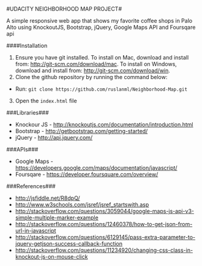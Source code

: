 #UDACITY NEIGHBORHOOD MAP PROJECT#

A simple responsive web app that shows my favorite coffee shops in Palo Alto using KnockoutJS, Bootstrap, jQuery, Google Maps API and Foursqare api

####Installation

1. Ensure you have git installed. To install on Mac, download and install from: http://git-scm.com/download/mac. To install on Windows, download and install from: http://git-scm.com/download/win.
2. Clone the github repository by running the command below:
  - Run: `git clone https://github.com/ruslanml/Neighborhood-Map.git`
3. Open the `index.html` file

###Libraries###
* Knockour JS - http://knockoutjs.com/documentation/introduction.html
* Bootstrap - http://getbootstrap.com/getting-started/
* jQuery - http://api.jquery.com/


###APIs###
* Google Maps - https://developers.google.com/maps/documentation/javascript/
* Foursqare - https://developer.foursquare.com/overview/

###References###
* http://jsfiddle.net/R8dpQ/
* http://www.w3schools.com/jsref/jsref_startswith.asp
* http://stackoverflow.com/questions/3059044/google-maps-js-api-v3-simple-multiple-marker-example
* http://stackoverflow.com/questions/12460378/how-to-get-json-from-url-in-javascript
* http://stackoverflow.com/questions/6129145/pass-extra-parameter-to-jquery-getjson-success-callback-function
* http://stackoverflow.com/questions/11234920/changing-css-class-in-knockout-js-on-mouse-click